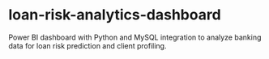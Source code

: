 # loan-risk-analytics-dashboard
Power BI dashboard with Python and MySQL integration to analyze banking data for loan risk prediction and client profiling.
